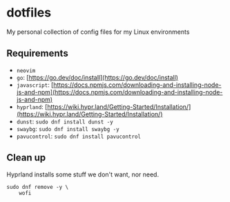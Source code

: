# dotfiles
My personal collection of config files for my Linux environments

## Requirements

- `neovim`
- `go`: [https://go.dev/doc/install](https://go.dev/doc/install)
- `javascript`: [https://docs.npmjs.com/downloading-and-installing-node-js-and-npm](https://docs.npmjs.com/downloading-and-installing-node-js-and-npm)
- `hyprland`: [https://wiki.hypr.land/Getting-Started/Installation/](https://wiki.hypr.land/Getting-Started/Installation/)
- `dunst`: `sudo dnf install dunst -y`
- `swaybg`: `sudo dnf install swaybg -y`
- `pavucontrol`: `sudo dnf install pavucontrol`

## Clean up

Hyprland installs some stuff we don't want, nor need. 

```shell
sudo dnf remove -y \
    wofi
```
